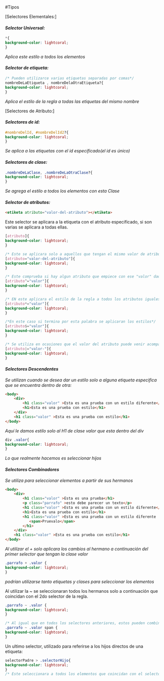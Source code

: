 
#Tipos 

[Selectores Elementales:]
#### **_Selector Universal:_**
```css
*{
background-color: lightcoral;
}
```
_Aplica este estilo a todos los elementos_

#### **_Selector de etiqueta:_**
```css
/* Pueden utilizarce varias etiquetas separadas por comas*/
nombreDeLaEtiqueta , nombreDelaOtraEtiqueta?{
background-color: lightcoral;
}
```
_Aplica el estilo de la regla a todas las etiquetas del mismo nombre_

[Selectores de Atributo:]
#### **_Selectores de id:_**
```css
#nombreDelId, #nombreDelId2?{
background-color: lightcoral;
}
```
_Se aplica a las etiquetas con el id especificado(el id es único)_

#### **_Selectores de clase:_**
```css
.nombreDeLaClase, .nombreDeLaOtraClase?{
background-color: lightcoral;
}
```
_Se agrega el estilo a todos los elementos con esta Clase_

#### **_Selector de atributos:_**
```html
<etiketa atributo="valor-del-atributo"></etiketa>
```
Este selector se aplicara a la etiqueta con el atributo especificado, si son varias se aplicara a todas ellas.
```css
[atributo]{
background-color: lightcoral;
}

/* Este se aplicara solo a aquellos que tengan el mismo valor de atributo */
[atributo="valor-del-atributo"]{
background-color: lightcoral;
}

/* Este comprueba si hay algun atributo que empiece con ese "valor" dado y le aplica los estilos a todos los que empiecen con esa cadena */
[atributo^="valor"]{
background-color: lightcoral;
}

/* EN este aplicara el estilo de la regla a todos los atributos iguales que en cualquier parte de su valor contengan la cadena dada */
[atributo*="valor"]{
background-color: lightcoral;
}

/*En este caso si termina por esta palabra se aplicaran los estilos*/
[atributo$="valor"]{
background-color: lightcoral;
}

/* Se utiliza en ocasiones que el valor del atributo puede venir acompannado de un guion */
[atributo|="valor-"]{
background-color: lightcoral;
}
```

#### **_Selectores Descendentes_**
_Se utilizan cuando se desea dar un estilo solo a alguna etiqueta especifica que se encuentra dentro de otra:_
```html
<body>
    <div>
        <h1 class="valor" >Esta es una prueba con un estilo diferente</h1>
        <h1>Esta es una prueba con estilo</h1>
    </div>
    <h1 class="valor" >Esta es una prueba con estilo</h1>
</body>
```

_Aquí le damos estilo solo al H1 de clase valor que esta dentro del div_
```css
div .valor{
background-color: lightcoral;
}
```
_Lo que realmente hacemos es seleccionar hijos_

#### **_Selectores Combinadores_**
_Se utiliza para seleccionar elementos a partir de sus hermanos_

```html
<body>
    <div>
        <h1 class="valor" >Esta es una prueba</h1>
    	<p class="parrafo" >esto debe parecer un texto</p>
        <h1 class="valor" >Esta es una prueba con un estilo diferente</h1>
        <h1>Esta es una prueba con estilo</h1>
        <h1 class="valor" >Esta es una prueba con un estilo diferente 
           <span>Pruevalo</span>
        </h1>
    </div>
    <h1 class="valor" >Esta es una prueba con estilo</h1>
</body>
```

_Al utilizar el + solo aplicara los cambios al hermano a continuación del primer selector que tengan la clase valor_
```css
.parrafo + .valor {
background-color: lightcoral;
}
```
_podrían utilizarse tanto etiquetas y clases para seleccionar los elementos_

Al utilizar la ~ se seleccionaran todos los hermanos solo a continuación que coincidan con el 2do selector de la regla.
```css
.parrafo ~ .valor {
background-color: lightcoral;
}

/* Al igual que en todos los selectores anteriores, estos pueden combinarse para obtener el objetivo deseado */
.parrafo ~ .valor span {
background-color: lightcoral;
}
```

Un ultimo selector, utilizado para referirse a los hijos directos de una etiqueta:

```css
selectorPadre > .selectorHijo{
background-color: lightcoral;
}
/* Este seleccionara a todos los elementos que coincidan con el selector hijo que sean hijos directos del selector padre */
```
